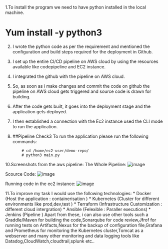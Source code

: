 

1.To install the program we need to have python installed in the local machine.
 # Yum install -y python3

2. I wrote the python code as per the requirement and mentioned the configuration and build steps required for the deployment in Github.
4. I set up the entire CI/CD pipeline on AWS cloud by using the resources available like codepipeline and EC2 instance.
5. I integrated the github with the pipeline on AWS cloud.
6. So, as soon as i make changes and commit the code on github the pipeline on AWS cloud gets triggered and source code is drawn for building.
7. After the code gets built, it goes into the deployment stage and the application gets deployed.
8. I then established a connection with the Ec2 instance used the CLI mode to run the application.
9. ##Pipeline Check3
To run the application please run the following commands:

           # cd /home/ec2-user/demo-repo/
           # python3 main.py

10.Screenshots from the aws pipeline:
The Whole Pipeline:
 ![image](https://github.com/lavanyavasanth17/my-project/assets/121149803/844f09f2-cf67-4969-b737-0e5b078b7ccf)

Scource Code:
 ![image](https://github.com/lavanyavasanth17/my-project/assets/121149803/33bc814c-ce37-42bd-9de5-bbf1d26134be)

Running code in the ec2 instance:
![image](https://github.com/lavanyavasanth17/my-project/assets/121149803/c3d462cd-d357-4409-bd74-f53f51a7f60e)


            
11.To improve my task I would use the following technologies:
           * Docker (Host the application : containerisation )
           * Kubernetes (Cluster for different environments like prod,dev,test )
           * Terraform (Infrastructure Customization :  different cloud intergration)
           * Ansible (Felexible : Paraller executions)
           * Jenkins (Pipeline )
   Apart from these, i can also use other tools such a Graddle/Maven for building the code,Sonarqube for code review,Jfrof for running tests on Artifacts,Nexus for the backup of configuration file,Grafana and Prometheus for monitoring the Kubernetes cluster,Tomcat as a webserver and many other monitoring and data logging tools like Datadog,CloudWatch,cloudtrail,splunk etc..       
